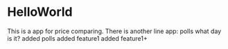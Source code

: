 # HelloWorld
This is a app for price comparing.
There is another line
app: polls
     what day is it?
added polls
added feature1
added feature1+
